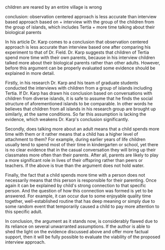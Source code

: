 children are reared by an entire village is wrong 

conclusion: observation centered approach is less accurate than interview based approach 
based on 
    + interview with the group of the children from the group of islands, which includes Tertia
    + more time talking about their biological parents
    

In his article Dr. Karp comes to a conclusion that observation centered approach is less accurate than interview based one after comparing his experiment to that of Dr. Field. Dr. Karp suggests that children of Tertia spend more time with their own parents, because in his interview children talked more about their biological parents rather than other adults. However, before this argument can be properly evaluated some evidence should be explained in more detail.

Firstly, in his research Dr. Karp and his team of graduate students conducted the interviews with children from a group of islands including Tertia. If Dr. Karp has drawn his conclusion based on conversations with children from diverse islands, it is safe to assume that he finds the social structure of aforementioned islands to be comparable. In other words he believes that children from all islands in his research group are brought up similarly, at the same conditions. So far this assumption is lacking the evidence, which weakens Dr. Karp's conclusion significantly.

Secondly, does talking more about an adult means that a child spends more time with them or it rather means that a child has a higher level of attachment to them? For example, during earlier years of life children usually tend to spend most of their time in kindergarten or school, yet there is no clear evidence that in the casual conversation they will bring up their classmates more often than their parents. After all, parents are likely to play a more significant role in lives of their offspring rather than peers or teachers. If the above is true than the argument does not hold water. 

Finally, the fact that a child spends more time with a person does not necessarily means that this person is responsible for their parenting. Once again it can be explained by child's strong connection to that specific person. And the question of how this connection was formed is yet to be answered. For example, it can occur due to some enjoyable quality time together, well-established routine that has deep meaning or simply due to some random event that temporarily caused a child to pay more attention to this specific adult.

In conclusion, the argument as it stands now, is considerably flawed due to its reliance on several unwarranted assumptions. If the author is able to shed the light on the evidence discussed above and offer more factual support, then it will be fully possible to evaluate the viability of the proposed interview approach.
